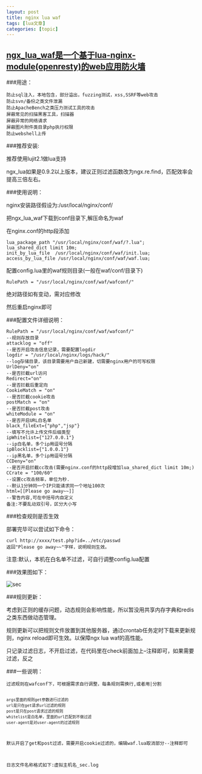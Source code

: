 ```yaml
---
layout: post
title: nginx lua waf 
tags: [lua文章]
categories: [topic]
---
```

<h2 id="ngx-lua-waf是一个基于lua-nginx-module-openresty-的web应用防火墙"><a href="#ngx-lua-waf是一个基于lua-nginx-module-openresty-的web应用防火墙" class="headerlink" title="ngx_lua_waf是一个基于lua-nginx-module(openresty)的web应用防火墙"></a><a href="https://github.com/loveshell/ngx_lua_waf" target="_blank" rel="external noopener noreferrer">ngx_lua_waf是一个基于lua-nginx-module(openresty)的web应用防火墙</a></h2><p>###用途：</p>
<pre><code>防止sql注入，本地包含，部分溢出，fuzzing测试，xss,SSRF等web攻击
防止svn/备份之类文件泄漏
防止ApacheBench之类压力测试工具的攻击
屏蔽常见的扫描黑客工具，扫描器
屏蔽异常的网络请求
屏蔽图片附件类目录php执行权限
防止webshell上传
</code></pre><p>###推荐安装:</p>
<p>推荐使用lujit2.1做lua支持</p>
<p>ngx_lua如果是0.9.2以上版本，建议正则过滤函数改为ngx.re.find，匹配效率会提高三倍左右。</p>
<p>###使用说明：</p>
<p>nginx安装路径假设为:/usr/local/nginx/conf/</p>
<p>把ngx_lua_waf下载到conf目录下,解压命名为waf</p>
<p>在nginx.conf的http段添加</p>
<pre><code>lua_package_path &#34;/usr/local/nginx/conf/waf/?.lua&#34;;
lua_shared_dict limit 10m;
init_by_lua_file  /usr/local/nginx/conf/waf/init.lua; 
access_by_lua_file /usr/local/nginx/conf/waf/waf.lua;
</code></pre><p>配置config.lua里的waf规则目录(一般在waf/conf/目录下)</p>
<pre><code>RulePath = &#34;/usr/local/nginx/conf/waf/wafconf/&#34;
</code></pre><p>绝对路径如有变动，需对应修改</p>
<p>然后重启nginx即可</p>
<p>###配置文件详细说明：</p>
<pre><code>RulePath = &#34;/usr/local/nginx/conf/waf/wafconf/&#34;
--规则存放目录
attacklog = &#34;off&#34;
--是否开启攻击信息记录，需要配置logdir
logdir = &#34;/usr/local/nginx/logs/hack/&#34;
--log存储目录，该目录需要用户自己新建，切需要nginx用户的可写权限
UrlDeny=&#34;on&#34;
--是否拦截url访问
Redirect=&#34;on&#34;
--是否拦截后重定向
CookieMatch = &#34;on&#34;
--是否拦截cookie攻击
postMatch = &#34;on&#34; 
--是否拦截post攻击
whiteModule = &#34;on&#34; 
--是否开启URL白名单
black_fileExt={&#34;php&#34;,&#34;jsp&#34;}
--填写不允许上传文件后缀类型
ipWhitelist={&#34;127.0.0.1&#34;}
--ip白名单，多个ip用逗号分隔
ipBlocklist={&#34;1.0.0.1&#34;}
--ip黑名单，多个ip用逗号分隔
CCDeny=&#34;on&#34;
--是否开启拦截cc攻击(需要nginx.conf的http段增加lua_shared_dict limit 10m;)
CCrate = &#34;100/60&#34;
--设置cc攻击频率，单位为秒.
--默认1分钟同一个IP只能请求同一个地址100次
html=[[Please go away~~]]
--警告内容,可在中括号内自定义
备注:不要乱动双引号，区分大小写
</code></pre><p>###检查规则是否生效</p>
<p>部署完毕可以尝试如下命令：        </p>
<pre><code>curl http://xxxx/test.php?id=../etc/passwd
返回&#34;Please go away~~&#34;字样，说明规则生效。
</code></pre><p>注意:默认，本机在白名单不过滤，可自行调整config.lua配置</p>
<p>###效果图如下：</p>
<p><img src="https://smile921.github.io/images/nginx-lua-waf.png" alt="sec"/></p>
<p>###规则更新：</p>
<p>考虑到正则的缓存问题，动态规则会影响性能，所以暂没用共享内存字典和redis之类东西做动态管理。</p>
<p>规则更新可以把规则文件放置到其他服务器，通过crontab任务定时下载来更新规则，nginx reload即可生效。以保障ngx lua waf的高性能。</p>
<p>只记录过滤日志，不开启过滤，在代码里在check前面加上–注释即可，如果需要过滤，反之</p>
<p>###一些说明：</p>
<pre><code>过滤规则在wafconf下，可根据需求自行调整，每条规则需换行,或者用|分割

    args里面的规则get参数进行过滤的
    url是只在get请求url过滤的规则        
    post是只在post请求过滤的规则        
    whitelist是白名单，里面的url匹配到不做过滤        
    user-agent是对user-agent的过滤规则


默认开启了get和post过滤，需要开启cookie过滤的，编辑waf.lua取消部分--注释即可

日志文件名称格式如下:虚拟主机名_sec.log
</code></pre>
